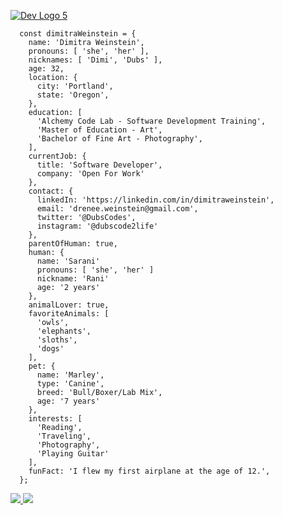 <!--
**dimitraweinstein/dimitraweinstein** is a ✨ _special_ ✨ repository because its `README.md` (this file) appears on your GitHub profile.
-->

<a href="https://dubscodes.tech">
  
![Dev Logo 5](https://user-images.githubusercontent.com/79294391/131950581-27617a17-8119-4acd-90d7-7977b090f528.png)
  
</a>

  ```
    const dimitraWeinstein = {
      name: 'Dimitra Weinstein',
      pronouns: [ 'she', 'her' ],
      nicknames: [ 'Dimi', 'Dubs' ],
      age: 32,
      location: {
        city: 'Portland',
        state: 'Oregon',
      },
      education: [ 
        'Alchemy Code Lab - Software Development Training', 
        'Master of Education - Art',
        'Bachelor of Fine Art - Photography', 
      ],
      currentJob: {
        title: 'Software Developer',
        company: 'Open For Work'
      },
      contact: {
        linkedIn: 'https://linkedin.com/in/dimitraweinstein',
        email: 'drenee.weinstein@gmail.com',
        twitter: '@DubsCodes',
        instagram: '@dubscode2life'
      },
      parentOfHuman: true,
      human: {
        name: 'Sarani'
        pronouns: [ 'she', 'her' ]
        nickname: 'Rani'
        age: '2 years'
      },
      animalLover: true,
      favoriteAnimals: [
        'owls',
        'elephants',
        'sloths',
        'dogs'
      ],
      pet: {
        name: 'Marley',
        type: 'Canine',
        breed: 'Bull/Boxer/Lab Mix',
        age: '7 years'
      },
      interests: [
        'Reading',
        'Traveling',
        'Photography',
        'Playing Guitar'
      ],
      funFact: 'I flew my first airplane at the age of 12.',
    };
 ```

<a href="https://github.com/dimitraweinstein/github-readme-stats">
  <img align="justify" src="https://github-readme-stats.vercel.app/api?username=dimitraweinstein&count_private=true&show_icons=true&theme=radical" />
</a>
<a href="https://github.com/dimitraweinstein/top-langs">
  <img align="justify" src="https://github-readme-stats.vercel.app/api/top-langs/?username=dimitraweinstein&layout=compact&theme=radical&show_icons=true&card_width=450" />
</a>



